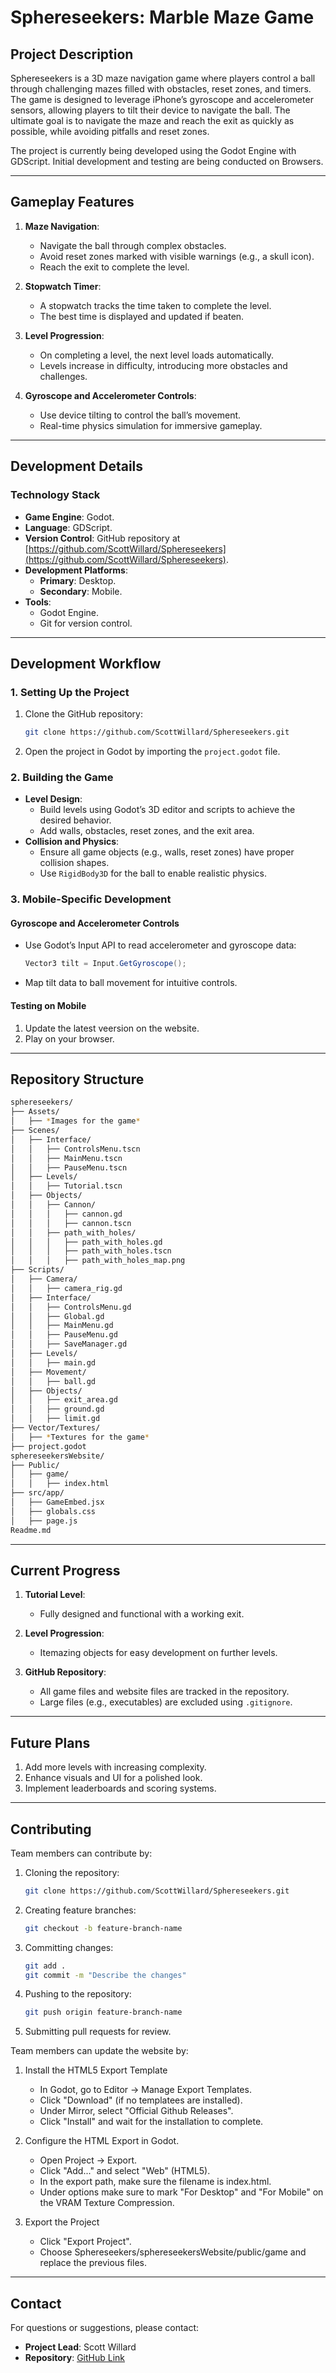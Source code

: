 # Sphereseekers: Marble Maze Game

## **Project Description**

Sphereseekers is a 3D maze navigation game where players control a ball through challenging mazes filled with obstacles, reset zones, and timers. The game is designed to leverage iPhone’s gyroscope and accelerometer sensors, allowing players to tilt their device to navigate the ball. The ultimate goal is to navigate the maze and reach the exit as quickly as possible, while avoiding pitfalls and reset zones.

The project is currently being developed using the Godot Engine with GDScript. Initial development and testing are being conducted on Browsers.

---

## **Gameplay Features**

1. **Maze Navigation**:
   - Navigate the ball through complex obstacles.
   - Avoid reset zones marked with visible warnings (e.g., a skull icon).
   - Reach the exit to complete the level.

2. **Stopwatch Timer**:
   - A stopwatch tracks the time taken to complete the level.
   - The best time is displayed and updated if beaten.

3. **Level Progression**:
   - On completing a level, the next level loads automatically.
   - Levels increase in difficulty, introducing more obstacles and challenges.

4. **Gyroscope and Accelerometer Controls**:
   - Use device tilting to control the ball’s movement.
   - Real-time physics simulation for immersive gameplay.

---

## **Development Details**

### **Technology Stack**

- **Game Engine**: Godot.
- **Language**: GDScript.
- **Version Control**: GitHub repository at [https://github.com/ScottWillard/Sphereseekers](https://github.com/ScottWillard/Sphereseekers).
- **Development Platforms**:
  - **Primary**: Desktop.
  - **Secondary**: Mobile.
- **Tools**:
  - Godot Engine.
  - Git for version control.

---

## **Development Workflow**

### **1. Setting Up the Project**

1. Clone the GitHub repository:

   ```bash
   git clone https://github.com/ScottWillard/Sphereseekers.git
   ```

2. Open the project in Godot by importing the `project.godot` file.

### **2. Building the Game**

- **Level Design**:
  - Build levels using Godot’s 3D editor and scripts to achieve the desired behavior.
  - Add walls, obstacles, reset zones, and the exit area.
- **Collision and Physics**:
  - Ensure all game objects (e.g., walls, reset zones) have proper collision shapes.
  - Use `RigidBody3D` for the ball to enable realistic physics.

### **3. Mobile-Specific Development**

#### **Gyroscope and Accelerometer Controls**

- Use Godot’s Input API to read accelerometer and gyroscope data:

  ```csharp
  Vector3 tilt = Input.GetGyroscope();
  ```

- Map tilt data to ball movement for intuitive controls.

#### **Testing on Mobile**

1. Update the latest veersion on the website.
2. Play on your browser.

---

## **Repository Structure**

``` bash
sphereseekers/
├── Assets/
│   ├── *Images for the game*
├── Scenes/
│   ├── Interface/
│   │   ├── ControlsMenu.tscn
│   │   ├── MainMenu.tscn
│   │   ├── PauseMenu.tscn
│   ├── Levels/
│   │   ├── Tutorial.tscn
│   ├── Objects/
│   │   ├── Cannon/
│   │   │   ├── cannon.gd
│   │   │   ├── cannon.tscn
│   │   ├── path_with_holes/
│   │   │   ├── path_with_holes.gd
│   │   │   ├── path_with_holes.tscn
│   │   │   ├── path_with_holes_map.png
├── Scripts/
│   ├── Camera/
│   │   ├── camera_rig.gd
│   ├── Interface/
│   │   ├── ControlsMenu.gd
│   │   ├── Global.gd
│   │   ├── MainMenu.gd
│   │   ├── PauseMenu.gd
│   │   ├── SaveManager.gd
│   ├── Levels/
│   │   ├── main.gd
│   ├── Movement/
│   │   ├── ball.gd
│   ├── Objects/
│   │   ├── exit_area.gd
│   │   ├── ground.gd
│   │   ├── limit.gd
├── Vector/Textures/
│   ├── *Textures for the game*
├── project.godot
sphereseekersWebsite/
├── Public/
│   ├── game/
│   │   ├── index.html
├── src/app/
│   ├── GameEmbed.jsx
│   ├── globals.css
│   ├── page.js
Readme.md
```

---

## **Current Progress**

1. **Tutorial Level**:
   - Fully designed and functional with a working exit.

2. **Level Progression**:
   - Itemazing objects for easy development on further levels.

3. **GitHub Repository**:
   - All game files and website files are tracked in the repository.
   - Large files (e.g., executables) are excluded using `.gitignore`.

---

## **Future Plans**

1. Add more levels with increasing complexity.
2. Enhance visuals and UI for a polished look.
3. Implement leaderboards and scoring systems.

---

## **Contributing**

Team members can contribute by:

1. Cloning the repository:

   ```bash
   git clone https://github.com/ScottWillard/Sphereseekers.git
   ```

2. Creating feature branches:

   ```bash
   git checkout -b feature-branch-name
   ```

3. Committing changes:

   ```bash
   git add .
   git commit -m "Describe the changes"
   ```

4. Pushing to the repository:

   ```bash
   git push origin feature-branch-name
   ```

5. Submitting pull requests for review.

Team members can update the website by:

1. Install the HTML5 Export Template

   - In Godot, go to Editor -> Manage Export Templates.
   - Click "Download" (if no templatees are installed).
   - Under Mirror, select "Official Github Releases".
   - Click "Install" and wait for the installation to complete.

2. Configure the HTML Export in Godot.
   - Open Project -> Export.
   - Click "Add..." and select "Web" (HTML5).
   - In the export path, make sure the filename is index.html.
   - Under options make sure to mark "For Desktop" and "For Mobile" on the VRAM Texture Compression.

3. Export the Project
   - Click "Export Project".
   - Choose Sphereseekers/sphereseekersWebsite/public/game and replace the previous files.

---

## **Contact**

For questions or suggestions, please contact:

- **Project Lead**: Scott Willard
- **Repository**: [GitHub Link](https://github.com/ScottWillard/Sphereseekers)
